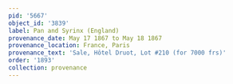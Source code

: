 ```yaml
---
pid: '5667'
object_id: '3839'
label: Pan and Syrinx (England)
provenance_date: May 17 1867 to May 18 1867
provenance_location: France, Paris
provenance_text: 'Sale, Hôtel Druot, Lot #210 (for 7000 frs)'
order: '1893'
collection: provenance
---
```

